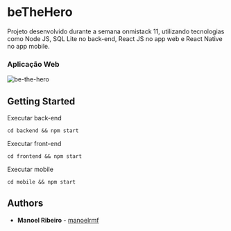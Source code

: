 # beTheHero
Projeto desenvolvido durante a semana onmistack 11, utilizando tecnologias como Node JS, SQL Lite no back-end, React JS no app web e React Native no app mobile.

### Aplicação Web

![be-the-hero](https://user-images.githubusercontent.com/28743763/79702017-03d1f800-8278-11ea-907a-843f7ef3c36d.gif)


## Getting Started

Executar back-end

```
cd backend && npm start
```

Executar front-end

```
cd frontend && npm start
```

Executar mobile

```
cd mobile && npm start
```

## Authors

* **Manoel Ribeiro** - [manoelrmf](https://github.com/manoelrmf)
